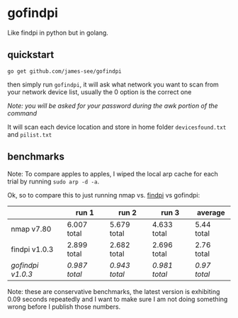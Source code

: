 # gofindpi
Like findpi in python but in golang.

## quickstart

`go get github.com/james-see/gofindpi`

then simply run `gofindpi`, it will ask what network you want to scan from your network device list, usually the 0 option is the correct one

_Note: you will be asked for your password during the awk portion of the command_

It will scan each device location and store in home folder `devicesfound.txt` and `pilist.txt`

## benchmarks

Note: To compare apples to apples, I wiped the local arp cache for each trial by running `sudo arp -d -a`.

Ok, so to compare this to just running nmap vs. [findpi](https://github.com/jamesacampbell/findpi) vs gofindpi:

|               | run 1       | run 2       | run 3       | average    |
|---------------|-------------|-------------|-------------|------------|
| nmap v7.80    | 6.007 total | 5.679 total | 4.633 total | 5.44 total |
| findpi v1.0.3 | 2.899 total | 2.682 total | 2.696 total | 2.76 total |
| *gofindpi v1.0.3* | *0.987 total* | *0.943 total* | *0.981 total* | *0.97 total* |

Note: these are conservative benchmarks, the latest version is exhibiting 0.09 seconds repeatedly and I want to make sure I am not doing something wrong before I publish those numbers.
